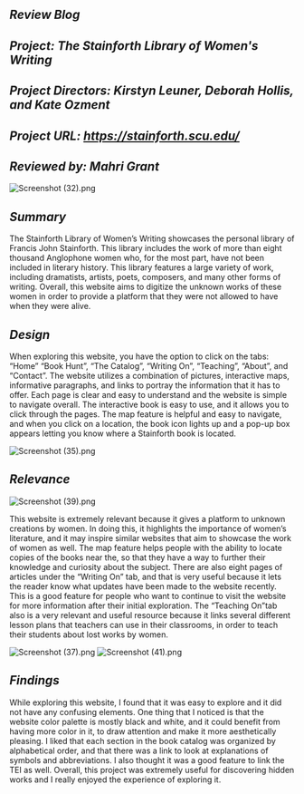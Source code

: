## *Review Blog* ##
## *Project: The Stainforth Library of Women's Writing* ##

## *Project Directors: Kirstyn Leuner, Deborah Hollis, and Kate Ozment* ##

## *Project URL: https://stainforth.scu.edu/* ##

## *Reviewed by:  Mahri Grant* ##

![Screenshot (32).png](https://mahrigrant.github.io/mahrigrant/images/Screenshot%20(32).png)

## *Summary* ##

The Stainforth Library of Women’s Writing showcases the personal library of Francis John Stainforth. This library includes the work of more than eight thousand Anglophone women who, for the most part, have not been included in literary history. This library features a large variety of work, including dramatists, artists, poets, composers, and many other forms of writing. Overall, this website aims to digitize the unknown works of these women in order to provide a platform that they were not allowed to have when they were alive.

## *Design* ##

When exploring this website, you have the option to click on the tabs: “Home” “Book Hunt”, “The Catalog”, “Writing On”, “Teaching”, “About”, and “Contact”. The website utilizes a combination of pictures, interactive maps, informative paragraphs, and links to portray the information that it has to offer.  Each page is clear and easy to understand and the website is simple to navigate overall. The interactive book is easy to use, and it allows you to click through the pages. The map feature is helpful and easy to navigate, and when you click on a location, the book icon lights up and a pop-up box appears letting you know where a Stainforth book is located.

![Screenshot (35).png](https://mahrigrant.github.io/mahrigrant/images/Screenshot%20(35).png)

## *Relevance*

![Screenshot (39).png](https://mahrigrant.github.io/mahrigrant/images/Screenshot%20(39).png)

This website is extremely relevant because it gives a platform to unknown creations by women. In doing this, it highlights the importance of women’s literature, and it may inspire similar websites that aim to showcase the work of women as well. The map feature helps people with the ability to locate copies of the books near the, so that they have a way to further their knowledge and curiosity about the subject. There are also eight pages of articles under the “Writing On” tab, and that is very useful because it lets the reader know what updates have been made to the website recently. This is a good feature for people who want to continue to visit the website for more information after their initial exploration. The “Teaching On”tab  also is a very relevant and useful resource because it links several different lesson plans that teachers can use in their classrooms, in order to teach their students about lost works by women.

![Screenshot (37).png](https://mahrigrant.github.io/mahrigrant/images/Screenshot%20(37).png)
![Screenshot (41).png](https://mahrigrant.github.io/mahrigrant/images/Screenshot%20(41).png)
## *Findings* ##

While exploring this website, I found that it was easy to explore and it did not have any confusing elements. One thing that I noticed is that the website color palette is mostly black and white, and it could benefit from having more color in it, to draw attention and make it more aesthetically pleasing. I liked that each section in the book catalog was organized by alphabetical order, and that there was a link to look at explanations of symbols and abbreviations. I also thought it was a good feature to link the TEI as well. Overall, this project was extremely useful for discovering hidden works and I really enjoyed the experience of exploring it.
